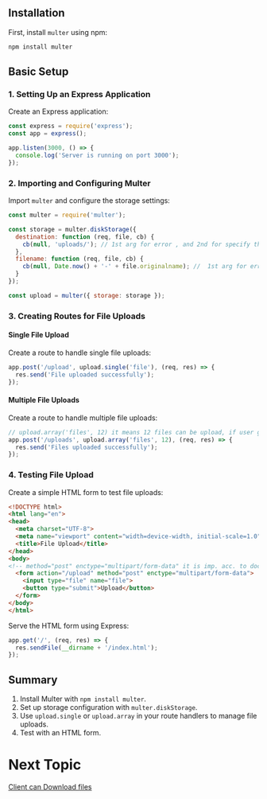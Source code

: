 ## Installation

First, install `multer` using npm:

```bash
npm install multer
```

## Basic Setup

### 1. Setting Up an Express Application

Create an Express application:

```javascript
const express = require('express');
const app = express();

app.listen(3000, () => {
  console.log('Server is running on port 3000');
});
```

### 2. Importing and Configuring Multer

Import `multer` and configure the storage settings:

```javascript
const multer = require('multer');

const storage = multer.diskStorage({
  destination: function (req, file, cb) {
    cb(null, 'uploads/'); // 1st arg for error , and 2nd for specify the directory to save files IMP. this uploads folder will not creat by multer you have to either write logic or manuel create it
  },
  filename: function (req, file, cb) {
    cb(null, Date.now() + '-' + file.originalname); //  1st arg for error , and 2nd unique name for the file so that users can upload as many file they want without clashes
  }
});

const upload = multer({ storage: storage });
```

### 3. Creating Routes for File Uploads

#### Single File Upload

Create a route to handle single file uploads:

```javascript
app.post('/upload', upload.single('file'), (req, res) => {
  res.send('File uploaded successfully');
});
```

#### Multiple File Uploads

Create a route to handle multiple file uploads:

```javascript
// upload.array('files', 12) it means 12 files can be upload, if user go beyond then you have to handle errors because it logs on server console.
app.post('/uploads', upload.array('files', 12), (req, res) => {
  res.send('Files uploaded successfully');
});
```

### 4. Testing File Upload

Create a simple HTML form to test file uploads:

```html
<!DOCTYPE html>
<html lang="en">
<head>
  <meta charset="UTF-8">
  <meta name="viewport" content="width=device-width, initial-scale=1.0">
  <title>File Upload</title>
</head>
<body>
<!-- method="post" enctype="multipart/form-data" it is imp. acc. to docs -->
  <form action="/upload" method="post" enctype="multipart/form-data">
    <input type="file" name="file">
    <button type="submit">Upload</button>
  </form>
</body>
</html>
```

Serve the HTML form using Express:

```javascript
app.get('/', (req, res) => {
  res.sendFile(__dirname + '/index.html');
});
```

## Summary

1. Install Multer with `npm install multer`.
2. Set up storage configuration with `multer.diskStorage`.
3. Use `upload.single` or `upload.array` in your route handlers to manage file uploads.
4. Test with an HTML form.

# Next Topic

[Client can Download files](https://github.com/Aakash-Tamboli/Node-Learning/tree/master/express-framework/Learning-Express/Topic-Wise/16-Download)
